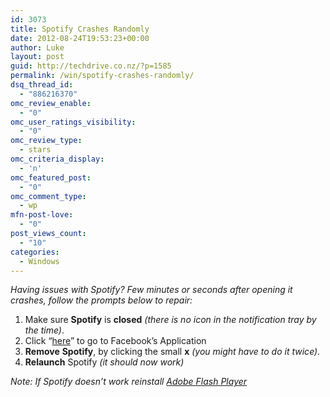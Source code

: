 ```yaml
---
id: 3073
title: Spotify Crashes Randomly
date: 2012-08-24T19:53:23+00:00
author: Luke
layout: post
guid: http://techdrive.co.nz/?p=1585
permalink: /win/spotify-crashes-randomly/
dsq_thread_id:
  - "886216370"
omc_review_enable:
  - "0"
omc_user_ratings_visibility:
  - "0"
omc_review_type:
  - stars
omc_criteria_display:
  - 'n'
omc_featured_post:
  - "0"
omc_comment_type:
  - wp
mfn-post-love:
  - "0"
post_views_count:
  - "10"
categories:
  - Windows
---
```

_Having issues with Spotify? Few minutes or seconds after opening it crashes, follow the prompts below to repair:_

<ol start="1">
  <li>
    Make sure <strong>Spotify</strong> is <strong>closed</strong><em> (there is no icon in the notification tray by the time)</em>.
  </li>
  <li>
    Click &#8220;<a title="Facebook Applications" href="https://www.facebook.com/appcenter/my" target="_blank">here</a>&#8221; to go to Facebook&#8217;s Application
  </li>
  <li>
    <strong>Remove</strong> <strong>Spotify</strong>, by clicking the small <strong>x</strong><em> (you might have to do it twice).</em>
  </li>
  <li>
    <strong>Relaunch</strong> Spotify<em> (it should now work)</em>
  </li>
</ol>

_Note: If Spotify doesn&#8217;t work reinstall <a title="Adobe Flash Player" href="http://get.adobe.com/flashplayer/" target="_blank">Adobe Flash Player</a>_